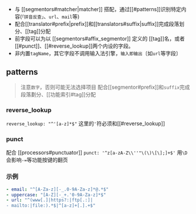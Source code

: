- 与 [[segmentors#matcher|matcher]] 搭配，通过[[#patterns]]识别特定内容(`「拼音反查」`、`url`、`mail`等)
- 配合[[translator#prefix|prefix]]和[[translators#suffix|suffix]]完成段落划分、[[tag]]分配
- 前字段可以为以 [[segmentors#affix_segmentor]] 定义的 [[tag]]名，或者 [[#punct]]、[[#reverse_lookup]]两个内设的字段。
- 非内置`tagName`，其它字段不调用输入法引擎，`输入即输出`〔如`url`等字段〕

## patterns
> 注意`数字`，否则可能无法选择项目
配合[[segmentor#prefix]]和`suffix`完成段落劃分、[[功能索引#tag]]分配
### reverse_lookup
`reverse_lookup: "^'[a-z]*$"` 这里的`'`符必须和[[#reverse_lookup]]
### punct
配合 [[processors#punctuator]]
`punct: '^z[a-zA-Z\\''"\(\)\[\];]+$'` 用`\D`会影响`-=`等功能按键的翻页

### 示例
```yaml
- email: "^[A-Za-z][-_.0-9A-Za-z]*@.*$"
- uppercase: "[A-Z][-_+.'0-9A-Za-z]*$"
- url: "^(www[.]|https?:|ftp[.:]|
- mailto:|file:).*$|^[a-z]+[.].+$"
```
